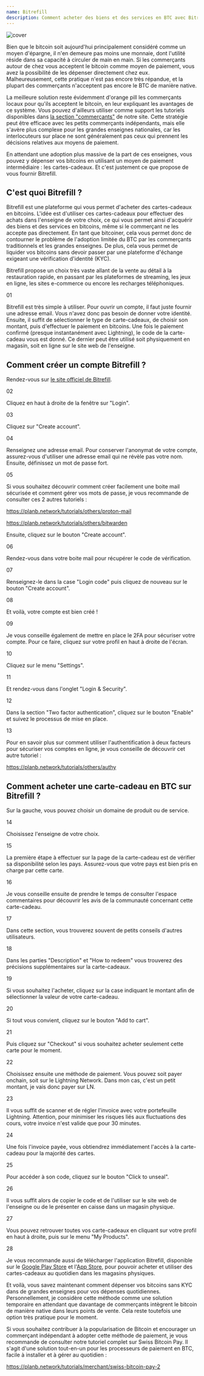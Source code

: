 ```yaml
---
name: Bitrefill
description: Comment acheter des biens et des services en BTC avec Bitrefill ?
---
```

![cover](assets/cover.webp)

Bien que le bitcoin soit aujourd'hui principalement considéré comme un moyen d'épargne, il n'en demeure pas moins une monnaie, dont l'utilité réside dans sa capacité à circuler de main en main. Si les commerçants autour de chez vous acceptent le bitcoin comme moyen de paiement, vous avez la possibilité de les dépenser directement chez eux. Malheureusement, cette pratique n'est pas encore très répandue, et la plupart des commerçants n'acceptent pas encore le BTC de manière native.

La meilleure solution reste évidemment d'orange pill les commerçants locaux pour qu'ils acceptent le bitcoin, en leur expliquant les avantages de ce système. Vous pouvez d'ailleurs utiliser comme support les tutoriels disponibles dans [la section "commerçants"](https://planb.network/tutorials/merchant) de notre site. Cette stratégie peut être efficace avec les petits commerçants indépendants, mais elle s'avère plus complexe pour les grandes enseignes nationales, car les interlocuteurs sur place ne sont généralement pas ceux qui prennent les décisions relatives aux moyens de paiement.

En attendant une adoption plus massive de la part de ces enseignes, vous pouvez y dépenser vos bitcoins en utilisant un moyen de paiement intermédiaire : les cartes-cadeaux. Et c'est justement ce que propose de vous fournir Bitrefill.

## C'est quoi Bitrefill ?

Bitrefill est une plateforme qui vous permet d'acheter des cartes-cadeaux en bitcoins. L'idée est d'utiliser ces cartes-cadeaux pour effectuer des achats dans l'enseigne de votre choix, ce qui vous permet ainsi d'acquérir des biens et des services en bitcoins, même si le commerçant ne les accepte pas directement. En tant que bitcoiner, cela vous permet donc de contourner le problème de l'adoption limitée du BTC par les commerçants traditionnels et les grandes enseignes. De plus, cela vous permet de liquider vos bitcoins sans devoir passer par une plateforme d'échange exigeant une vérification d'identité (KYC).

Bitrefill propose un choix très vaste allant de la vente au détail à la restauration rapide, en passant par les plateformes de streaming, les jeux en ligne, les sites e-commerce ou encore les recharges téléphoniques.

01

Bitrefill est très simple à utiliser. Pour ouvrir un compte, il faut juste fournir une adresse email. Vous n'avez donc pas besoin de donner votre identité. Ensuite, il suffit de sélectionner le type de carte-cadeaux, de choisir son montant, puis d'effectuer le paiement en bitcoins. Une fois le paiement confirmé (presque instantanément avec Lightning), le code de la carte-cadeau vous est donné. Ce dernier peut être utilisé soit physiquement en magasin, soit en ligne sur le site web de l'enseigne.

## Comment créer un compte Bitrefill ?

Rendez-vous sur [le site officiel de Bitrefill](https://www.bitrefill.com).

02

Cliquez en haut à droite de la fenêtre sur "Login".

03

Cliquez sur "Create account".

04

Renseignez une adresse email. Pour conserver l'anonymat de votre compte, assurez-vous d'utiliser une adresse email qui ne révèle pas votre nom. Ensuite, définissez un mot de passe fort.

05

Si vous souhaitez découvrir comment créer facilement une boite mail sécurisée et comment gérer vos mots de passe, je vous recommande de consulter ces 2 autres tutoriels :

https://planb.network/tutorials/others/proton-mail

https://planb.network/tutorials/others/bitwarden

Ensuite, cliquez sur le bouton "Create account".

06

Rendez-vous dans votre boite mail pour récupérer le code de vérification.

07

Renseignez-le dans la case "Login code" puis cliquez de nouveau sur le bouton "Create account".

08

Et voilà, votre compte est bien créé !

09

Je vous conseille également de mettre en place le 2FA pour sécuriser votre compte. Pour ce faire, cliquez sur votre profil en haut à droite de l'écran.

10

Cliquez sur le menu "Settings".

11

Et rendez-vous dans l'onglet "Login & Security".

12

Dans la section "Two factor authentication", cliquez sur le bouton "Enable" et suivez le processus de mise en place.

13

Pour en savoir plus sur comment utiliser l'authentification à deux facteurs pour sécuriser vos comptes en ligne, je vous conseille de découvrir cet autre tutoriel :

https://planb.network/tutorials/others/authy

## Comment acheter une carte-cadeau en BTC sur Bitrefill ?

Sur la gauche, vous pouvez choisir un domaine de produit ou de service.

14

Choisissez l'enseigne de votre choix.

15

La première étape à effectuer sur la page de la carte-cadeau est de vérifier sa disponibilité selon les pays. Assurez-vous que votre pays est bien pris en charge par cette carte.

16

Je vous conseille ensuite de prendre le temps de consulter l'espace commentaires pour découvrir les avis de la communauté concernant cette carte-cadeau.

17

Dans cette section, vous trouverez souvent de petits conseils d'autres utilisateurs.

18

Dans les parties "Description" et "How to redeem" vous trouverez des précisions supplémentaires sur la carte-cadeaux.

19

Si vous souhaitez l'acheter, cliquez sur la case indiquant le montant afin de sélectionner la valeur de votre carte-cadeau.

20

Si tout vous convient, cliquez sur le bouton "Add to cart".

21

Puis cliquez sur "Checkout" si vous souhaitez acheter seulement cette carte pour le moment.

22

Choisissez ensuite une méthode de paiement. Vous pouvez soit payer onchain, soit sur le Lightning Network. Dans mon cas, c'est un petit montant, je vais donc payer sur LN.

23

Il vous suffit de scanner et de régler l'invoice avec votre portefeuille Lightning. Attention, pour minimiser les risques liés aux fluctuations des cours, votre invoice n'est valide que pour 30 minutes.

24

Une fois l'invoice payée, vous obtiendrez immédiatement l'accès à la carte-cadeau pour la majorité des cartes.

25

Pour accéder à son code, cliquez sur le bouton "Click to unseal".

26

Il vous suffit alors de copier le code et de l'utiliser sur le site web de l'enseigne ou de le présenter en caisse dans un magasin physique.

27

Vous pouvez retrouver toutes vos carte-cadeaux en cliquant sur votre profil en haut à droite, puis sur le menu "My Products".

28

Je vous recommande aussi de télécharger l'application Bitrefill, disponible sur le [Google Play Store](https://play.google.com/store/apps/details?id=com.bitrefill.app) et l'[App Store](https://apps.apple.com/in/app/bitrefill/id1378102623), pour pouvoir acheter et utiliser des cartes-cadeaux au quotidien dans les magasins physiques.

Et voilà, vous savez maintenant comment dépenser vos bitcoins sans KYC dans de grandes enseignes pour vos dépenses quotidiennes. Personnellement, je considère cette méthode comme une solution temporaire en attendant que davantage de commerçants intègrent le bitcoin de manière native dans leurs points de vente. Cela reste toutefois une option très pratique pour le moment.

Si vous souhaitez contribuer à la popularisation de Bitcoin et encourager un commerçant indépendant à adopter cette méthode de paiement, je vous recommande de consulter notre tutoriel complet sur Swiss Bitcoin Pay. Il s'agit d'une solution tout-en-un pour les processeurs de paiement en BTC, facile à installer et à gérer au quotidien :

https://planb.network/tutorials/merchant/swiss-bitcoin-pay-2
